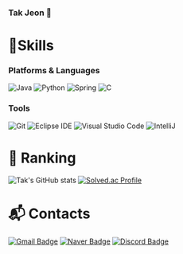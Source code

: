 ### Tak Jeon 👋

# 💪Skills
### Platforms & Languages
![Java](https://img.shields.io/badge/Java-007396.svg?&style=for-the-badge&logo=Java&logoColor=white)
![Python](https://img.shields.io/badge/Python-3776AB.svg?&style=for-the-badge&logo=Python&logoColor=white)
![Spring](https://img.shields.io/badge/Spring-6DB33F.svg?&style=for-the-badge&logo=Spring&logoColor=white)
![C](https://img.shields.io/badge/C-00599C?style=for-the-badge&logo=c&logoColor=white)



### Tools
![Git](https://img.shields.io/badge/Git-F05032.svg?&style=for-the-badge&logo=Git&logoColor=white)
![Eclipse IDE](https://img.shields.io/badge/Eclipse%20IDE-2C2255.svg?&style=for-the-badge&logo=Eclipse%20IDE&logoColor=white)
![Visual Studio Code](https://img.shields.io/badge/Visual%20Studio%20Code-007ACC.svg?&style=for-the-badge&logo=Visual%20Studio%20Code&logoColor=white)
![IntelliJ](https://img.shields.io/badge/intellij-3776AB.svg?&style=for-the-badge&logo=intellijidea&logoColor=white)

# 🚩 Ranking

![Tak's GitHub stats](https://github-readme-stats.vercel.app/api?username=JEONTAK&show_icons=true&theme=radical)
[![Solved.ac Profile](http://mazassumnida.wtf/api/v2/generate_badge?boj=tak980418)](https://solved.ac/tak980418/)
 
# :mailbox_with_mail: Contacts
[![Gmail Badge](https://img.shields.io/badge/Gmail-d14836?style=flat-square&logo=Gmail&logoColor=white&link=mailto:tak980418@gmail.com)](mailto:tak9890418@gmail.com)
[![Naver Badge](https://img.shields.io/badge/Naver-03C75A?style=flat-square&logo=Naver&logoColor=white&link=mailto:tak980418@naver.com)](mailto:tak980418@naver.com)
[![Discord Badge](https://img.shields.io/badge/Discord-7289DA?style=flat-square&logo=discord&logoColor=white&&link=http://www.discord.com/users/328079019931336717)](http://www.discord.com/users/328079019931336717)
